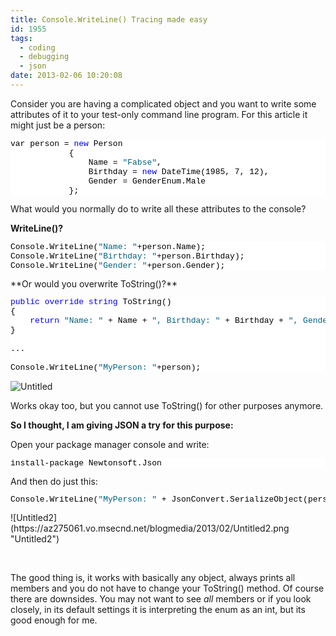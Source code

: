 ```yaml
---
title: Console.WriteLine() Tracing made easy
id: 1955
tags:
  - coding
  - debugging
  - json
date: 2013-02-06 10:20:08
---
```


Consider you are having a complicated object and you want to write some attributes of it to your test-only command line program. For this article it might just be a person:
<pre class="csharpcode">var person = <span class="kwrd">new</span> Person
            {
                Name = <span class="str">"Fabse"</span>, 
                Birthday = <span class="kwrd">new</span> DateTime(1985, 7, 12), 
                Gender = GenderEnum.Male
            };</pre>
<style type="text/css"><!--
.csharpcode, .csharpcode pre
{
	font-size: small;
	color: black;
	font-family: consolas, "Courier New", courier, monospace;
	background-color: #ffffff;
	/*white-space: pre;*/
}
.csharpcode pre { margin: 0em; }
.csharpcode .rem { color: #008000; }
.csharpcode .kwrd { color: #0000ff; }
.csharpcode .str { color: #006080; }
.csharpcode .op { color: #0000c0; }
.csharpcode .preproc { color: #cc6633; }
.csharpcode .asp { background-color: #ffff00; }
.csharpcode .html { color: #800000; }
.csharpcode .attr { color: #ff0000; }
.csharpcode .alt 
{
	background-color: #f4f4f4;
	width: 100%;
	margin: 0em;
}
.csharpcode .lnum { color: #606060; }
--></style>What would you normally do to write all these attributes to the console?

**WriteLine()?**
<pre class="csharpcode">Console.WriteLine(<span class="str">"Name: "</span>+person.Name);
Console.WriteLine(<span class="str">"Birthday: "</span>+person.Birthday);
Console.WriteLine(<span class="str">"Gender: "</span>+person.Gender);</pre>
<style type="text/css"><!--
.csharpcode, .csharpcode pre
{
	font-size: small;
	color: black;
	font-family: consolas, "Courier New", courier, monospace;
	background-color: #ffffff;
	/*white-space: pre;*/
}
.csharpcode pre { margin: 0em; }
.csharpcode .rem { color: #008000; }
.csharpcode .kwrd { color: #0000ff; }
.csharpcode .str { color: #006080; }
.csharpcode .op { color: #0000c0; }
.csharpcode .preproc { color: #cc6633; }
.csharpcode .asp { background-color: #ffff00; }
.csharpcode .html { color: #800000; }
.csharpcode .attr { color: #ff0000; }
.csharpcode .alt 
{
	background-color: #f4f4f4;
	width: 100%;
	margin: 0em;
}
.csharpcode .lnum { color: #606060; }
--></style>**Or would you overwrite ToString()?**
<pre class="csharpcode"><span class="kwrd">public</span> <span class="kwrd">override</span> <span class="kwrd">string</span> ToString()
{
    <span class="kwrd">return</span> <span class="str">"Name: "</span> + Name + <span class="str">", Birthday: "</span> + Birthday + <span class="str">", Gender: "</span> + Gender;
}

...

Console.WriteLine(<span class="str">"MyPerson: "</span>+person);</pre>
![Untitled](https://az275061.vo.msecnd.net/blogmedia/2013/02/Untitled.png "Untitled")

Works okay too, but you cannot use ToString() for other purposes anymore.

**So I thought, I am giving JSON a try for this purpose:**

Open your package manager console and write:
<pre class="csharpcode">install-package Newtonsoft.Json</pre>
<style type="text/css"><!--
.csharpcode, .csharpcode pre
{
	font-size: small;
	color: black;
	font-family: consolas, "Courier New", courier, monospace;
	background-color: #ffffff;
	/*white-space: pre;*/
}
.csharpcode pre { margin: 0em; }
.csharpcode .rem { color: #008000; }
.csharpcode .kwrd { color: #0000ff; }
.csharpcode .str { color: #006080; }
.csharpcode .op { color: #0000c0; }
.csharpcode .preproc { color: #cc6633; }
.csharpcode .asp { background-color: #ffff00; }
.csharpcode .html { color: #800000; }
.csharpcode .attr { color: #ff0000; }
.csharpcode .alt 
{
	background-color: #f4f4f4;
	width: 100%;
	margin: 0em;
}
.csharpcode .lnum { color: #606060; }
--></style>And then do just this:
<pre class="csharpcode">Console.WriteLine(<span class="str">"MyPerson: "</span> + JsonConvert.SerializeObject(person));</pre>
<style type="text/css"><!--
.csharpcode, .csharpcode pre
{
	font-size: small;
	color: black;
	font-family: consolas, "Courier New", courier, monospace;
	background-color: #ffffff;
	/*white-space: pre;*/
}
.csharpcode pre { margin: 0em; }
.csharpcode .rem { color: #008000; }
.csharpcode .kwrd { color: #0000ff; }
.csharpcode .str { color: #006080; }
.csharpcode .op { color: #0000c0; }
.csharpcode .preproc { color: #cc6633; }
.csharpcode .asp { background-color: #ffff00; }
.csharpcode .html { color: #800000; }
.csharpcode .attr { color: #ff0000; }
.csharpcode .alt 
{
	background-color: #f4f4f4;
	width: 100%;
	margin: 0em;
}
.csharpcode .lnum { color: #606060; }
--></style>![Untitled2](https://az275061.vo.msecnd.net/blogmedia/2013/02/Untitled2.png "Untitled2")

&nbsp;

The good thing is, it works with basically any object, always prints all members and you do not have to change your ToString() method. Of course there are downsides. You may not want to see *all* members or if you look closely, in its default settings it is interpreting the enum as an int, but its good enough for me.